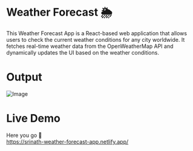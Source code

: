 # Weather Forecast 🌦️
This Weather Forecast App is a React-based web application that allows users to check the current weather conditions for any city worldwide. It fetches real-time weather data from the OpenWeatherMap API and dynamically updates the UI based on the weather conditions.
# Output
![Image](https://github.com/user-attachments/assets/101247bd-3862-495f-80ae-069b6561e8de)
# Live Demo
Here you go 🚀<br>
https://srinath-weather-forecast-app.netlify.app/
